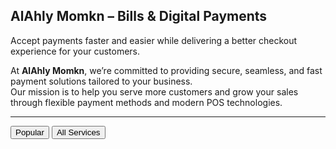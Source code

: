 ## AlAhly Momkn – Bills & Digital Payments

Accept payments faster and easier while delivering a better checkout experience for your customers.

At **AlAhly Momkn**, we’re committed to providing secure, seamless, and fast payment solutions tailored to your business.  
Our mission is to help you serve more customers and grow your sales through flexible payment methods and modern POS technologies.


<!-- <link rel="stylesheet" href="https://cdn.jsdelivr.net/npm/swagger-ui-dist/swagger-ui.css" />
<div id="swagger-ui"></div>
<script src="https://cdn.jsdelivr.net/npm/swagger-ui-dist/swagger-ui-bundle.js"></script>
<script>
  window.onload = function () {
    SwaggerUIBundle({
      url: "/assets/forsa.json",
      dom_id: '#swagger-ui',
      presets: [
        SwaggerUIBundle.presets.apis,
        SwaggerUIBundle.SwaggerUIStandalonePreset
      ],
      layout: "BaseLayout"
    });
  };
</script> -->


---



<div class="service-tab-controls">
  <button class="tab-button is-active" data-tab="popular" onclick="showTab('popular')"> Popular</button>
  <button class="tab-button" data-tab="all" onclick="showTab('all')">All Services</button>
</div>



<div id="tab-popular" markdown>

<div id="parentCategoriesGrid" class="compact-grid"></div>


</div>

<div id="tab-all-services" style="display: none;">
  <div id="serviceTree"></div>
</div>

